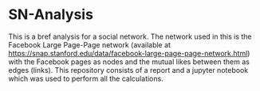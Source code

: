 # SN-Analysis
This is a bref analysis for a social network. The network used in this is the Facebook Large Page-Page network (available at https://snap.stanford.edu/data/facebook-large-page-page-network.html) with the Facebook pages as nodes and the mutual likes between them as edges (links).
This repository consists of a report and a jupyter notebook which was used to perform all the calculations.
